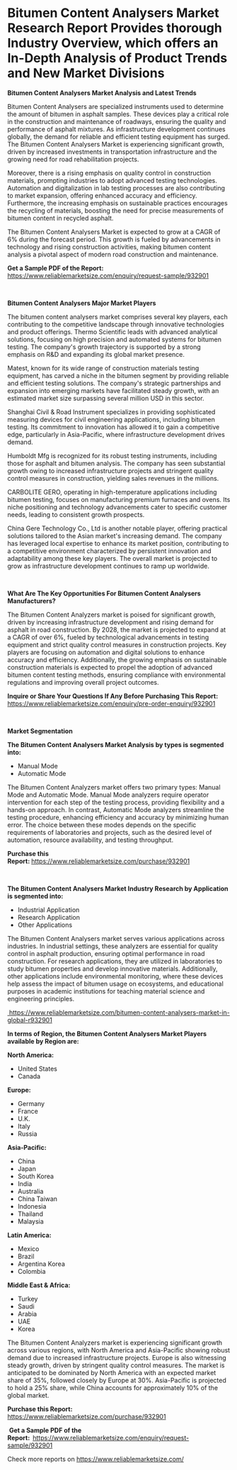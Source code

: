 <p><h1>Bitumen Content Analysers Market Research Report Provides thorough Industry Overview, which offers an In-Depth Analysis of Product Trends and New Market Divisions</h1></p><p><strong>Bitumen Content Analysers Market Analysis and Latest Trends</strong></p>
<p><p>Bitumen Content Analysers are specialized instruments used to determine the amount of bitumen in asphalt samples. These devices play a critical role in the construction and maintenance of roadways, ensuring the quality and performance of asphalt mixtures. As infrastructure development continues globally, the demand for reliable and efficient testing equipment has surged. The Bitumen Content Analysers Market is experiencing significant growth, driven by increased investments in transportation infrastructure and the growing need for road rehabilitation projects.</p><p>Moreover, there is a rising emphasis on quality control in construction materials, prompting industries to adopt advanced testing technologies. Automation and digitalization in lab testing processes are also contributing to market expansion, offering enhanced accuracy and efficiency. Furthermore, the increasing emphasis on sustainable practices encourages the recycling of materials, boosting the need for precise measurements of bitumen content in recycled asphalt.</p><p>The Bitumen Content Analysers Market is expected to grow at a CAGR of 6% during the forecast period. This growth is fueled by advancements in technology and rising construction activities, making bitumen content analysis a pivotal aspect of modern road construction and maintenance.</p></p>
<p><strong>Get a Sample PDF of the Report:&nbsp;</strong> <a href="https://www.reliablemarketsize.com/enquiry/request-sample/932901?utm_campaign=2393&utm_medium=2&utm_source=Github&utm_content=ia&utm_term=21032025&utm_id=bitumen-content-analysers">https://www.reliablemarketsize.com/enquiry/request-sample/932901</a></p>
<p>&nbsp;</p>
<p><strong>Bitumen Content Analysers Major Market Players</strong></p>
<p><p>The bitumen content analysers market comprises several key players, each contributing to the competitive landscape through innovative technologies and product offerings. Thermo Scientific leads with advanced analytical solutions, focusing on high precision and automated systems for bitumen testing. The company's growth trajectory is supported by a strong emphasis on R&D and expanding its global market presence.</p><p>Matest, known for its wide range of construction materials testing equipment, has carved a niche in the bitumen segment by providing reliable and efficient testing solutions. The company's strategic partnerships and expansion into emerging markets have facilitated steady growth, with an estimated market size surpassing several million USD in this sector.</p><p>Shanghai Civil & Road Instrument specializes in providing sophisticated measuring devices for civil engineering applications, including bitumen testing. Its commitment to innovation has allowed it to gain a competitive edge, particularly in Asia-Pacific, where infrastructure development drives demand.</p><p>Humboldt Mfg is recognized for its robust testing instruments, including those for asphalt and bitumen analysis. The company has seen substantial growth owing to increased infrastructure projects and stringent quality control measures in construction, yielding sales revenues in the millions.</p><p>CARBOLITE GERO, operating in high-temperature applications including bitumen testing, focuses on manufacturing premium furnaces and ovens. Its niche positioning and technology advancements cater to specific customer needs, leading to consistent growth prospects.</p><p>China Gere Technology Co., Ltd is another notable player, offering practical solutions tailored to the Asian market's increasing demand. The company has leveraged local expertise to enhance its market position, contributing to a competitive environment characterized by persistent innovation and adaptability among these key players. The overall market is projected to grow as infrastructure development continues to ramp up worldwide.</p></p>
<p>&nbsp;</p>
<p><strong>What Are The Key Opportunities For Bitumen Content Analysers Manufacturers?</strong></p>
<p><p>The Bitumen Content Analyzers market is poised for significant growth, driven by increasing infrastructure development and rising demand for asphalt in road construction. By 2028, the market is projected to expand at a CAGR of over 6%, fueled by technological advancements in testing equipment and strict quality control measures in construction projects. Key players are focusing on automation and digital solutions to enhance accuracy and efficiency. Additionally, the growing emphasis on sustainable construction materials is expected to propel the adoption of advanced bitumen content testing methods, ensuring compliance with environmental regulations and improving overall project outcomes.</p></p>
<p><strong>Inquire or Share Your Questions If Any Before Purchasing This Report:</strong> <a href="https://www.reliablemarketsize.com/enquiry/pre-order-enquiry/932901?utm_campaign=2393&utm_medium=2&utm_source=Github&utm_content=ia&utm_term=21032025&utm_id=bitumen-content-analysers">https://www.reliablemarketsize.com/enquiry/pre-order-enquiry/932901</a></p>
<p>&nbsp;</p>
<p><strong>Market Segmentation</strong></p>
<p><strong>The Bitumen Content Analysers Market Analysis by types is segmented into:</strong></p>
<p><ul><li>Manual Mode</li><li>Automatic Mode</li></ul></p>
<p><p>The Bitumen Content Analyzers market offers two primary types: Manual Mode and Automatic Mode. Manual Mode analyzers require operator intervention for each step of the testing process, providing flexibility and a hands-on approach. In contrast, Automatic Mode analyzers streamline the testing procedure, enhancing efficiency and accuracy by minimizing human error. The choice between these modes depends on the specific requirements of laboratories and projects, such as the desired level of automation, resource availability, and testing throughput.</p></p>
<p><strong>Purchase this Report:&nbsp;</strong><a href="https://www.reliablemarketsize.com/purchase/932901?utm_campaign=2393&utm_medium=2&utm_source=Github&utm_content=ia&utm_term=21032025&utm_id=bitumen-content-analysers">https://www.reliablemarketsize.com/purchase/932901</a></p>
<p>&nbsp;</p>
<p><strong>The Bitumen Content Analysers Market Industry Research by Application is segmented into:</strong></p>
<p><ul><li>Industrial Application</li><li>Research Application</li><li>Other Applications</li></ul></p>
<p><p>The Bitumen Content Analysers market serves various applications across industries. In industrial settings, these analyzers are essential for quality control in asphalt production, ensuring optimal performance in road construction. For research applications, they are utilized in laboratories to study bitumen properties and develop innovative materials. Additionally, other applications include environmental monitoring, where these devices help assess the impact of bitumen usage on ecosystems, and educational purposes in academic institutions for teaching material science and engineering principles.</p></p>
<p><a href="https://www.reliablemarketsize.com/bitumen-content-analysers-market-in-global-r932901?utm_campaign=2393&utm_medium=2&utm_source=Github&utm_content=ia&utm_term=21032025&utm_id=bitumen-content-analysers">&nbsp;https://www.reliablemarketsize.com/bitumen-content-analysers-market-in-global-r932901</a></p>
<p><strong>In terms of Region, the Bitumen Content Analysers Market Players available by Region are:</strong></p>
<p>
    <p> <strong> North America: </strong>
        <ul>
            <li>United States</li>
            <li>Canada</li>
        </ul>
        </p> 
    <p> <strong> Europe: </strong>
        <ul>
            <li>Germany</li>
            <li>France</li>
            <li>U.K.</li>
            <li>Italy</li>
            <li>Russia</li>
        </ul>
        </p> 
    <p> <strong> Asia-Pacific: </strong>
        <ul>
            <li>China</li>
            <li>Japan</li>
            <li>South Korea</li>
            <li>India</li>
            <li>Australia</li>
            <li>China Taiwan</li>
            <li>Indonesia</li>
            <li>Thailand</li>
            <li>Malaysia</li>
        </ul>
        </p> 
    <p> <strong> Latin America: </strong>
        <ul>
            <li>Mexico</li>
            <li>Brazil</li>
            <li>Argentina Korea</li>
            <li>Colombia</li>
        </ul>
        </p> 
    <p> <strong> Middle East & Africa: </strong>
        <ul>
            <li>Turkey</li>
            <li>Saudi</li>
            <li>Arabia</li>
            <li>UAE</li>
            <li>Korea</li>
        </ul>
    </p>
    </p>
<p><p>The Bitumen Content Analyzers market is experiencing significant growth across various regions, with North America and Asia-Pacific showing robust demand due to increased infrastructure projects. Europe is also witnessing steady growth, driven by stringent quality control measures. The market is anticipated to be dominated by North America with an expected market share of 35%, followed closely by Europe at 30%. Asia-Pacific is projected to hold a 25% share, while China accounts for approximately 10% of the global market.</p></p>
<p><strong>Purchase this Report: </strong><a href="https://www.reliablemarketsize.com/purchase/932901?utm_campaign=2393&utm_medium=2&utm_source=Github&utm_content=ia&utm_term=21032025&utm_id=bitumen-content-analysers">https://www.reliablemarketsize.com/purchase/932901</a></p>
<p>&nbsp;<strong>Get a Sample PDF of the Report:&nbsp;&nbsp;</strong><a href="https://www.reliablemarketsize.com/enquiry/request-sample/932901?utm_campaign=2393&utm_medium=2&utm_source=Github&utm_content=ia&utm_term=21032025&utm_id=bitumen-content-analysers">https://www.reliablemarketsize.com/enquiry/request-sample/932901</a></p>
<p><strong></strong></p>
<p>Check more reports on <a href="https://www.reliablemarketsize.com/?utm_campaign=2393&utm_medium=2&utm_source=Github&utm_content=ia&utm_term=21032025&utm_id=bitumen-content-analysers">https://www.reliablemarketsize.com/</a></p>